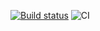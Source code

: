 [![Build status](https://ci.appveyor.com/api/projects/status/dif3ayn6go5p3qiw?svg=true)](https://ci.appveyor.com/project/yooyklon/env)
![CI](https://github.com/yooyklon/env/actions/workflows/web.yml/badge.svg)
